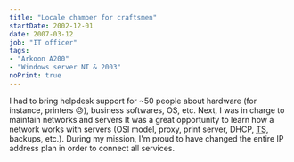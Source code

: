 ```yaml
---
title: "Locale chamber for craftsmen"
startDate: 2002-12-01
date: 2007-03-12
job: "IT officer"
tags:
- "Arkoon A200"
- "Windows server NT & 2003"
noPrint: true
---
```


I had to bring helpdesk support for ~50 people about hardware (for instance, printers :sweat:), business softwares, OS, etc. Next, I was in charge to maintain networks and servers<!--more-->
It was a great opportunity to learn how a network works with servers (OSI model, proxy, print server, DHCP, <abbr title="Terminal Server">TS</abbr>, backups, etc.). During my mission, I'm proud to have changed the entire IP address plan in order to connect all services.
